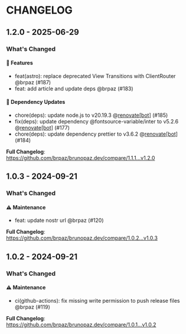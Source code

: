 # CHANGELOG

## 1.2.0 - 2025-06-29

### What's Changed

#### 🚀 Features

- feat(astro): replace deprecated View Transitions with ClientRouter @brpaz (#187)
- feat: add article and update deps @brpaz (#183)

#### 🧩 Dependency Updates

- chore(deps): update node.js to v20.19.3 @[renovate[bot]](https://github.com/apps/renovate) (#185)
- fix(deps): update dependency @fontsource-variable/inter to v5.2.6 @[renovate[bot]](https://github.com/apps/renovate) (#177)
- chore(deps): update dependency prettier to v3.6.2 @[renovate[bot]](https://github.com/apps/renovate) (#184)

**Full Changelog**: https://github.com/brpaz/brunopaz.dev/compare/1.1.1...v1.2.0

## 1.0.3 - 2024-09-21

### What's Changed

#### ⚠️ Maintenance

- feat: update nostr url @brpaz (#120)

**Full Changelog**: https://github.com/brpaz/brunopaz.dev/compare/1.0.2...v1.0.3

## 1.0.2 - 2024-09-21

### What's Changed

#### ⚠️ Maintenance

- ci(github-actions): fix missing write permission to push release files @brpaz (#119)

**Full Changelog**: https://github.com/brpaz/brunopaz.dev/compare/1.0.1...v1.0.2
